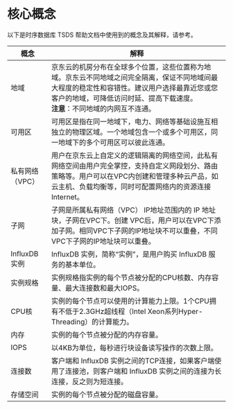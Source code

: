# 核心概念

以下是时序数据库 TSDS 帮助文档中使用到的概念及其解释，请参考。

| 概念            | 解释                                                         |
| --------------- | ------------------------------------------------------------ |
| 地域            | 京东云的机房分布在全球多个位置，这些位置称为地域。京东云不同地域之间完全隔离，保证不同地域间最大程度的稳定性和容错性。建议用户选择最靠近您或您客户的地域，可降低访问时延、提高下载速度。<br/>**注意**：不同地域的内网互不连通。 |
| 可用区          | 可用区是指在同一地域下，电力、网络等基础设施互相独立的物理区域。一个地域包含一个或多个可用区，同一地域下的多个可用区可以彼此连通。 |
| 私有网络（VPC） | 用户在京东云上自定义的逻辑隔离的网络空间，此私有网络空间由用户完全掌控，支持自定义网段划分、路由策略等。用户可以在VPC内创建和管理多种云产品，如云主机、负载均衡等，同时可配置网络内的资源连接Internet。 |
| 子网            | 子网是所属私有网络（VPC） IP地址范围内的 IP 地址块，子网在VPC下。创建 VPC后，用户可以在VPC下添加子网。相同VPC下子网的IP地址块不可以重叠，不同VPC下子网的IP地址块可以重叠。 |
| InfluxDB 实例   | InfluxDB 实例，简称“实例”，是用户购买 InfluxDB 服务的基本单位。 |
| 实例规格        | 实例规格指实例的每个节点被分配的CPU核数、内存容量、最大连接数和最大IOPS。 |
| CPU核           | 实例的每个节点可以使用的计算能力上限。1个CPU拥有不低于2.3GHz超线程（Intel Xeon系列Hyper-Threading）的计算能力。 |
| 内存            | 实例的每个节点被分配的内存容量。                             |
| IOPS            | 以4KB为单位，每秒进行块设备读写操作的次数上限。              |
| 连接数          | 客户端和 InfluxDB 实例之间的TCP连接，如果客户端使用了连接池，则客户端和 InfluxDB 实例之间的连接为长连接，反之则为短连接。 |
| 存储空间        | 实例的每个节点被分配的磁盘容量。                             |

